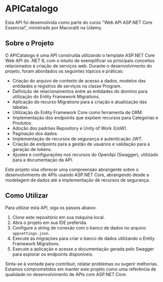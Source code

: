 # APICatalogo

Esta API foi desenvolvida como parte do curso "Web API ASP.NET Core Essencial", ministrado por Macoratti na Udemy.

## Sobre o Projeto

O APICatalogo é uma API construída utilizando o template ASP.NET Core Web API do .NET 6, com o intuito de exemplificar os principais conceitos relacionados à criação de serviços web. Durante o desenvolvimento do projeto, foram abordados os seguintes tópicos e práticas:

- Criação do arquivo de contexto de acesso a dados, modelos das entidades e registros de serviços na classe Program.
- Definição de relacionamentos entre as entidades do domínio para utilização do Entity Framework Migrations.
- Aplicação do recurso Migrations para a criação e atualização das tabelas.
- Utilização do Entity Framework Core como ferramenta de ORM.
- Implementação dos endpoints que expõem recursos para Categorias e Produtos.
- Adoção dos padrões Repository e Unity of Work (UoW).
- Paginação dos dados.
- Implementação de recursos de segurança e autenticação JWT.
- Criação de endpoints para a gestão de usuários e validação para a geração de tokens.
- Ajustes e configurações nos recursos do OpenApi (Swagger), utilizado para a documentação da API.

Este projeto visa oferecer uma compreensão abrangente sobre o desenvolvimento de APIs usando ASP.NET Core, abrangendo desde a modelagem de dados até a implementação de recursos de segurança.

## Como Utilizar

Para utilizar esta API, siga os passos abaixo:

1. Clone este repositório em sua máquina local.
2. Abra o projeto em sua IDE preferida.
3. Configure a string de conexão com o banco de dados no arquivo `appsettings.json`.
4. Execute as migrações para criar o banco de dados utilizando o Entity Framework Migrations.
5. Execute a aplicação e acesse a documentação gerada pelo Swagger para explorar os endpoints disponíveis.

Sinta-se à vontade para contribuir, relatar problemas ou sugerir melhorias. Estamos comprometidos em manter este projeto como uma referência de qualidade no desenvolvimento de APIs com ASP.NET Core.
